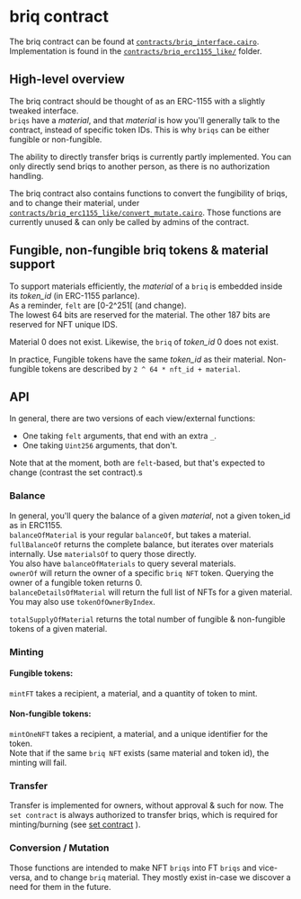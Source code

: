 # briq contract

The briq contract can be found at [`contracts/briq_interface.cairo`](../../contracts/briq_interface.cairo).  
Implementation is found in the [`contracts/briq_erc1155_like/`](../../contracts/briq_erc1155_like/) folder.

## High-level overview

The briq contract should be thought of as an ERC-1155 with a slightly tweaked interface.  
`briqs` have a _material_, and that _material_ is how you'll generally talk to the contract, instead of specific token IDs. This is why `briqs` can be either fungible or non-fungible.

The ability to directly transfer briqs is currently partly implemented. You can only directly send briqs to another person, as there is no authorization handling.

The briq contract also contains functions to convert the fungibility of briqs, and to change their material, under [`contracts/briq_erc1155_like/convert_mutate.cairo`](../../contracts/briq_erc1155_like/convert_mutate.cairo). Those functions are currently unused & can only be called by admins of the contract.

## Fungible, non-fungible briq tokens & material support

To support materials efficiently, the _material_ of a `briq` is embedded inside its *token_id* (in ERC-1155 parlance).  
As a reminder, `felt` are [0-2^251[ (and change).  
The lowest 64 bits are reserved for the material. The other 187 bits are reserved for NFT unique IDS.

Material 0 does not exist. Likewise, the `briq` of *token_id* 0 does not exist.

In practice, Fungible tokens have the same *token_id* as their material. Non-fungible tokens are described by `2 ^ 64 * nft_id + material`.

## API

In general, there are two versions of each view/external functions:
- One taking `felt` arguments, that end with an extra `_`.
- One taking `Uint256` arguments, that don't.

Note that at the moment, both are `felt`-based, but that's expected to change (contrast the set contract).s

### Balance

In general, you'll query the balance of a given _material_, not a given token_id as in ERC1155.  
`balanceOfMaterial` is your regular `balanceOf`, but takes a material. `fullBalanceOf` returns the complete balance, but iterates over materials internally. Use `materialsOf` to query those directly.  
You also have `balanceOfMaterials` to query several materials.  
`ownerOf` will return the owner of a specific `briq NFT` token. Querying the owner of a fungible token returns 0.  
`balanceDetailsOfMaterial` will return the full list of NFTs for a given material. You may also use `tokenOfOwnerByIndex`.

`totalSupplyOfMaterial` returns the total number of fungible & non-fungible tokens of a given material.

### Minting

#### Fungible tokens:
`mintFT` takes a recipient, a material, and a quantity of token to mint.

#### Non-fungible tokens:
`mintOneNFT` takes a recipient, a material, and a unique identifier for the token.  
Note that if the same `briq NFT` exists (same material and token id), the minting will fail.

### Transfer

Transfer is implemented for owners, without approval & such for now.
The `set contract` is always authorized to transfer briqs, which is required for minting/burning (see [set contract](../set/) ).

### Conversion / Mutation

Those functions are intended to make NFT `briqs` into FT `briqs` and vice-versa, and to change `briq` material. They mostly exist in-case we discover a need for them in the future.

